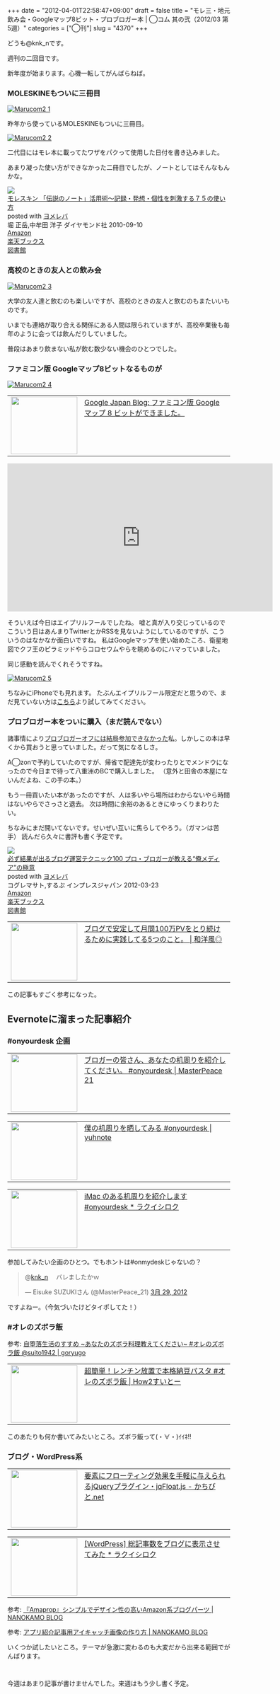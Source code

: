+++
date = "2012-04-01T22:58:47+09:00"
draft = false
title = "モレ三・地元飲み会・Googleマップ8ビット・プロブロガー本 | ◯コム 其の弐（2012/03 第5週）"
categories = ["◯刊"]
slug = "4370"
+++

どうも@knk_nです。

週刊の二回目です。

新年度が始まります。心機一転してがんばらねば。<!--more--><h3>MOLESKINEもついに三冊目</h3>

<div class="center"><a href="https://knk-n.com/images/2012/04/marucom2_1.jpg" title="Marucom2 1" target="_blank"><img src="https://knk-n.com/images/2012/04/marucom2_1.jpg" alt="Marucom2 1" title="marucom2_1.jpg" /></a></div>

昨年から使っているMOLESKINEもついに三冊目。

<div class="center"><a href="https://knk-n.com/images/2012/04/marucom2_2.jpg" title="Marucom2 2" target="_blank"><img src="https://knk-n.com/images/2012/04/marucom2_2.jpg" alt="Marucom2 2" title="marucom2_2.jpg" /></a></div>

二代目にはモレ本に載ってたワザをパクって使用した日付を書き込みました。

あまり凝った使い方ができなかった二冊目でしたが、ノートとしてはそんなもんかな。

<div class="booklink-box"><div class="booklink-image"><a href="http://www.amazon.co.jp/exec/obidos/asin/4478013268/knkn-22/" rel="nofollow" target="_blank"><img src="http://ecx.images-amazon.com/images/I/41VgbswUmcL._SL160_.jpg" style="border: none;" /></a></div><div class="booklink-info"><div class="booklink-name"><a href="http://www.amazon.co.jp/exec/obidos/asin/4478013268/knkn-22/" rel="nofollow" target="_blank">モレスキン 「伝説のノート」活用術～記録・発想・個性を刺激する７５の使い方</a><div class="booklink-powered-date">posted with <a href="http://yomereba.com" target="_blank">ヨメレバ</a></div></div><div class="booklink-detail">堀 正岳,中牟田 洋子 ダイヤモンド社 2010-09-10    </div><div class="booklink-link2"><div class="shoplinkamazon"><a href="http://www.amazon.co.jp/exec/obidos/asin/4478013268/knkn-22/" rel="nofollow" target="_blank" title="アマゾン" >Amazon</a></div><div class="shoplinkrakuten"><a href="http://hb.afl.rakuten.co.jp/hgc/0f5dc138.501851a3.0f5dc139.bdbe2eb7/?pc=http%3A%2F%2Fbooks.rakuten.co.jp%2Frb%2F6675569%2F%3Fscid%3Daf_ich_link_urltxt%26m%3Dhttp%3A%2F%2Fm.rakuten.co.jp%2Fev%2Fbook%2F" rel="nofollow" target="_blank" title="楽天ブックス" >楽天ブックス</a></div><div class="shoplinktoshokan"><a href="http://calil.jp/book/4478013268" rel="nofollow" target="_blank" title="図書館" >図書館</a></div></div></div><div class="booklink-footer"></div></div>

<h3>高校のときの友人との飲み会</h3>

<div class="center"><a href="https://knk-n.com/images/2012/04/marucom2_3.jpg" title="Marucom2 3" target="_blank"><img src="https://knk-n.com/images/2012/04/marucom2_3.jpg" alt="Marucom2 3" title="marucom2_3.jpg" /></a></div>

大学の友人達と飲むのも楽しいですが、高校のときの友人と飲むのもまたいいものです。

いまでも連絡が取り合える関係にある人間は限られていますが、高校卒業後も毎年のように会っては飲んだりしていました。

普段はあまり飲まない私が飲む数少ない機会のひとつでした。

<h3>ファミコン版 Googleマップ8ビットなるものが</h3>

<div class="center"><a href="https://knk-n.com/images/2012/04/marucom2_4.jpg" title="Marucom2 4" target="_blank"><img src="https://knk-n.com/images/2012/04/marucom2_4.jpg" alt="Marucom2 4" title="marucom2_4.jpg" /></a></div>

<table width="100%"><td valign="top" width="150"><a href="http://googlejapan.blogspot.jp/2012/04/google-8.html" target="_blank"><img border="0" src="http://capture.heartrails.com/150x130/shadow?http://googlejapan.blogspot.jp/2012/04/google-8.html" alt="" width="150" height="130" /></a></td><td valign="top"><a href="http://googlejapan.blogspot.jp/2012/04/google-8.html" target="_blank">Google Japan Blog: ファミコン版 Google マップ 8 ビットができました。</a><script type="text/javascript">var url="http://googlejapan.blogspot.jp/2012/04/google-8.html";</script><script src="http://api.b.st-hatena.com/entry.count?url=http://googlejapan.blogspot.jp/2012/04/google-8.html&callback=hatebTxt"></script></td></table>

<object width="600" height="335"><param name="movie" value="http://www.youtube.com/v/rznYifPHxDg?version=3&amp;hl=ja_JP"></param><param name="allowFullScreen" value="true"></param><param name="allowscriptaccess" value="always"></param><embed src="http://www.youtube.com/v/rznYifPHxDg?version=3&amp;hl=ja_JP" type="application/x-shockwave-flash" width="600" height="335" allowscriptaccess="always" allowfullscreen="true"></embed></object>

そういえば今日はエイプリルフールでしたね。
嘘と真が入り交じっているのでこういう日はあんまりTwitterとかRSSを見ないようにしているのですが、こういうのはなかなか面白いですね。
私はGoogleマップを使い始めたころ、衛星地図でクフ王のピラミッドやらコロセウムやらを眺めるのにハマっていました。

同じ感動を読んでくれそうですね。

<div class="center"><a href="https://knk-n.com/images/2012/04/marucom2_5.jpg" title="Marucom2 5" target="_blank"><img src="https://knk-n.com/images/2012/04/marucom2_5.jpg" alt="Marucom2 5" title="marucom2_5.jpg" /></a></div>

ちなみにiPhoneでも見れます。
たぶんエイプリルフール限定だと思うので、まだ見ていない方は<a href="http://maps.google.co.jp/maps?t=8&utm_campaign=8bit" target="_blank">こちら</a>より試してみてください。

<h3>プロブロガー本をついに購入（まだ読んでない）</h3>
諸事情により<a href="https://knk-n.com/2012/03/18/marucom_1/" target="_blank">プロブロガーオフには結局参加できなかった</a>私。しかしこの本は早くから買おうと思っていました。だって気になるしさ。

A◯zonで予約していたのですが、帰省で配達先が変わったりとでメンドウになったので今日まで待って八重洲のBCで購入しました。
（意外と田舎の本屋にないんだよね、この手の本。）

もう一冊買いたい本があったのですが、人は多いやら場所はわからないやら時間はないやらでさっさと退去。
次は時間に余裕のあるときにゆっくりまわりたい。

ちなみにまだ開いてないです。せいぜい互いに焦らしてやろう。（ガマンは苦手）
読んだら久々に書評も書く予定です。

<div class="booklink-box"><div class="booklink-image"><a href="http://www.amazon.co.jp/exec/obidos/asin/4844331779/knkn-22/" rel="nofollow" target="_blank"><img src="http://ecx.images-amazon.com/images/I/51qdaAb8M6L._SL160_.jpg" style="border: none;" /></a></div><div class="booklink-info"><div class="booklink-name"><a href="http://www.amazon.co.jp/exec/obidos/asin/4844331779/knkn-22/" rel="nofollow" target="_blank">必ず結果が出るブログ運営テクニック100 プロ・ブロガーが教える“俺メディア”の極意</a><div class="booklink-powered-date">posted with <a href="http://yomereba.com" target="_blank">ヨメレバ</a></div></div><div class="booklink-detail">コグレマサト,するぷ インプレスジャパン 2012-03-23    </div><div class="booklink-link2"><div class="shoplinkamazon"><a href="http://www.amazon.co.jp/exec/obidos/asin/4844331779/knkn-22/" rel="nofollow" target="_blank" title="アマゾン" >Amazon</a></div><div class="shoplinkrakuten"><a href="http://hb.afl.rakuten.co.jp/hgc/0f5dc138.501851a3.0f5dc139.bdbe2eb7/?pc=http%3A%2F%2Fbooks.rakuten.co.jp%2Frb%2F11610899%2F%3Fscid%3Daf_ich_link_urltxt%26m%3Dhttp%3A%2F%2Fm.rakuten.co.jp%2Fev%2Fbook%2F" rel="nofollow" target="_blank" title="楽天ブックス" >楽天ブックス</a></div><div class="shoplinktoshokan"><a href="http://calil.jp/book/4844331779" rel="nofollow" target="_blank" title="図書館" >図書館</a></div></div></div><div class="booklink-footer"></div></div>

<table width="100%"><td valign="top" width="150"><a href="http://wayohoo.com/blog/tips/isloop-earn-access-method.html" target="_blank"><img border="0" src="http://capture.heartrails.com/150x130/shadow?http://wayohoo.com/blog/tips/isloop-earn-access-method.html" alt="" width="150" height="130" /></a></td><td valign="top"><a href="http://wayohoo.com/blog/tips/isloop-earn-access-method.html" target="_blank">ブログで安定して月間100万PVをとり続けるために実践してる5つのこと。 | 和洋風◎</a><script type="text/javascript">var url="http://wayohoo.com/blog/tips/isloop-earn-access-method.html";</script><script src="http://api.b.st-hatena.com/entry.count?url=http://wayohoo.com/blog/tips/isloop-earn-access-method.html&callback=hatebTxt"></script></td></table>
この記事もすごく参考になった。


<h2>Evernoteに溜まった記事紹介</h2>
<h3>#onyourdesk 企画</h3>
<table width="100%"><td valign="top" width="150"><a href="http://masterpeace21.com/6432" target="_blank"><img border="0" src="http://capture.heartrails.com/150x130/shadow?http://masterpeace21.com/6432" alt="" width="150" height="130" /></a></td><td valign="top"><a href="http://masterpeace21.com/6432" target="_blank">ブロガーの皆さん、あなたの机周りを紹介してください。 #onyourdesk | MasterPeace 21</a><script type="text/javascript">var url="http://masterpeace21.com/6432";</script><script src="http://api.b.st-hatena.com/entry.count?url=http://masterpeace21.com/6432&callback=hatebTxt"></script></td></table>
<table width="100%"><td valign="top" width="150"><a href="http://yuhnote.com/2012/03/27/onyourdesk/" target="_blank"><img border="0" src="http://capture.heartrails.com/150x130/shadow?http://yuhnote.com/2012/03/27/onyourdesk/" alt="" width="150" height="130" /></a></td><td valign="top"><a href="http://yuhnote.com/2012/03/27/onyourdesk/" target="_blank">僕の机周りを晒してみる #onyourdesk | yuhnote</a><script type="text/javascript">var url="http://yuhnote.com/2012/03/27/onyourdesk/";</script><script src="http://api.b.st-hatena.com/entry.count?url=http://yuhnote.com/2012/03/27/onyourdesk/&callback=hatebTxt"></script></td></table>
<table width="100%"><td valign="top" width="150"><a href="http://rakuishi.com/notebook/3106/" target="_blank"><img border="0" src="http://capture.heartrails.com/150x130/shadow?http://rakuishi.com/notebook/3106/" alt="" width="150" height="130" /></a></td><td valign="top"><a href="http://rakuishi.com/notebook/3106/" target="_blank">iMac のある机周りを紹介します #onyourdesk * ラクイシロク</a><script type="text/javascript">var url="http://rakuishi.com/notebook/3106/";</script><script src="http://api.b.st-hatena.com/entry.count?url=http://rakuishi.com/notebook/3106/&callback=hatebTxt"></script></td></table>
参加してみたい企画のひとつ。でもホントは#onmydeskじゃないの？
<blockquote class="twitter-tweet" data-in-reply-to="185408344121548801" lang="ja"><p>@<a href="https://twitter.com/knk_n">knk_n</a> 　バレましたかｗ</p>&mdash; Eisuke SUZUKIさん (@MasterPeace_21) <a href="https://twitter.com/MasterPeace_21/status/185409585400647680" data-datetime="2012-03-29T16:54:24+00:00">3月 29, 2012</a></blockquote>
ですよねー。（今気づいたけどタイポしてた！）

<h3>#オレのズボラ飯</h3>
<p>参考: <a href="http://goryugo.com/20120328/ore_no_zubora_meshi/" target="_blank">自堕落生活のすすめ ~あなたのズボラ料理教えてください~ #オレのズボラ飯 @suito1942 | goryugo</a><script type="text/javascript">var url="http://goryugo.com/20120328/ore_no_zubora_meshi/";</script><script src="http://api.b.st-hatena.com/entry.count?url=http://goryugo.com/20120328/ore_no_zubora_meshi/&callback=hatebTxt"></script></p>
<table width="100%"><td valign="top" width="150"><a href="http://www.hw2-suito.com/archives/523" target="_blank"><img border="0" src="http://capture.heartrails.com/150x130/shadow?http://www.hw2-suito.com/archives/523" alt="" width="150" height="130" /></a></td><td valign="top"><a href="http://www.hw2-suito.com/archives/523" target="_blank">超簡単！レンチン放置で本格納豆パスタ #オレのズボラ飯 | How2すいとー</a><script type="text/javascript">var url="http://www.hw2-suito.com/archives/523";</script><script src="http://api.b.st-hatena.com/entry.count?url=http://www.hw2-suito.com/archives/523&callback=hatebTxt"></script></td></table>
このあたりも何か書いてみたいところ。ズボラ飯って(・∀・)ｲｲﾈ!!

<h3>ブログ・WordPress系</h3>
<table width="100%"><td valign="top" width="150"><a href="http://kachibito.net/web-design/jqfloat-js.html" target="_blank"><img border="0" src="http://capture.heartrails.com/150x130/shadow?http://kachibito.net/web-design/jqfloat-js.html" alt="" width="150" height="130" /></a></td><td valign="top"><a href="http://kachibito.net/web-design/jqfloat-js.html" target="_blank">要素にフローティング効果を手軽に与えられるjQueryプラグイン・jqFloat.js - かちびと.net</a><script type="text/javascript">var url="http://kachibito.net/web-design/jqfloat-js.html";</script><script src="http://api.b.st-hatena.com/entry.count?url=http://kachibito.net/web-design/jqfloat-js.html&callback=hatebTxt"></script></td></table>
<table width="100%"><td valign="top" width="150"><a href="http://rakuishi.com/wordpress/3134/" target="_blank"><img border="0" src="http://capture.heartrails.com/150x130/shadow?http://rakuishi.com/wordpress/3134/" alt="" width="150" height="130" /></a></td><td valign="top"><a href="http://rakuishi.com/wordpress/3134/" target="_blank">[WordPress] 総記事数をブログに表示させてみた * ラクイシロク</a><script type="text/javascript">var url="http://rakuishi.com/wordpress/3134/";</script><script src="http://api.b.st-hatena.com/entry.count?url=http://rakuishi.com/wordpress/3134/&callback=hatebTxt"></script></td></table>
<p>参考: <a href="http://nanokamo.com/articles/blog/amapropamazon.html" target="_blank">『Amaprop』シンプルでデザイン性の高いAmazon系ブログパーツ | NANOKAMO BLOG</a><script type="text/javascript">var url="http://nanokamo.com/articles/blog/amapropamazon.html";</script><script src="http://api.b.st-hatena.com/entry.count?url=http://nanokamo.com/articles/blog/amapropamazon.html&callback=hatebTxt"></script></p>

<p>参考: <a href="http://nanokamo.com/articles/apple/app-eyecatch.html" target="_blank">アプリ紹介記事用アイキャッチ画像の作り方 | NANOKAMO BLOG</a><script type="text/javascript">var url="http://nanokamo.com/articles/apple/app-eyecatch.html";</script><script src="http://api.b.st-hatena.com/entry.count?url=http://nanokamo.com/articles/apple/app-eyecatch.html&callback=hatebTxt"></script></p>
いくつか試したいところ。テーマが急激に変わるのも大変だから出来る範囲でがんばります。


<p style="margin-top: 3em;"></p>
今週はあまり記事が書けませんでした。来週はもう少し書く予定。
